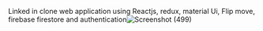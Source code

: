 Linked in clone web application using Reactjs, redux, material Ui, Flip move, firebase firestore and authentication![Screenshot (499)](https://user-images.githubusercontent.com/52571238/128877796-e4e134af-4ea8-4289-97b5-b6db8ae49882.png)
